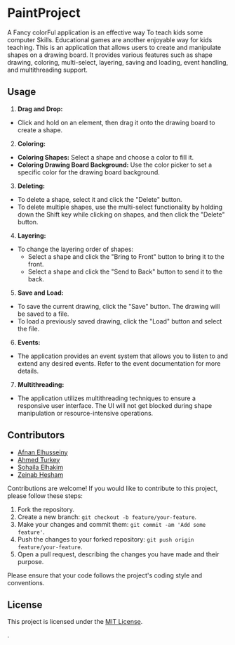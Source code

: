 # PaintProject
A Fancy colorFul application is an effective way To teach kids some computer Skills. Educational games are another enjoyable way for kids teaching.
This is an application that allows users to create and manipulate shapes on a drawing board. It provides various features such as shape drawing, coloring, multi-select, layering, saving and loading, event handling, and multithreading support.


## Usage

1. **Drag and Drop:**
- Click and hold on an element, then drag it onto the drawing board to create a shape.

2. **Coloring:**
- **Coloring Shapes:** Select a shape and choose a color to fill it.
- **Coloring Drawing Board Background:** Use the color picker to set a specific color for the drawing board background.

3. **Deleting:**
- To delete a shape, select it and click the "Delete" button.
- To delete multiple shapes, use the multi-select functionality by holding down the Shift key while clicking on shapes, and then click the "Delete" button.

4. **Layering:**
- To change the layering order of shapes:
  - Select a shape and click the "Bring to Front" button to bring it to the front.
  - Select a shape and click the "Send to Back" button to send it to the back.

5. **Save and Load:**
- To save the current drawing, click the "Save" button. The drawing will be saved to a file.
- To load a previously saved drawing, click the "Load" button and select the file.

6. **Events:**
- The application provides an event system that allows you to listen to and extend any desired events. Refer to the event documentation for more details.

7. **Multithreading:**
- The application utilizes multithreading techniques to ensure a responsive user interface. The UI will not get blocked during shape manipulation or resource-intensive operations.

## Contributors
 - [Afnan Elhusseiny](https://github.com/AfnanElhussini)
 - [Ahmed Turkey](https://github.com/AhmedTurky75)
 - [Sohaila Elhakim](https://github.com/sohailaalhakim)
 - [Zeinab Hesham](https://github.com/ZienabHesham)


Contributions are welcome! If you would like to contribute to this project, please follow these steps:

1. Fork the repository.
2. Create a new branch: `git checkout -b feature/your-feature`.
3. Make your changes and commit them: `git commit -am 'Add some feature'`.
4. Push the changes to your forked repository: `git push origin feature/your-feature`.
5. Open a pull request, describing the changes you have made and their purpose.

Please ensure that your code follows the project's coding style and conventions.

## License

This project is licensed under the [MIT License](LICENSE).

.


